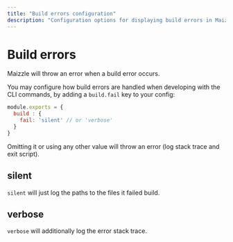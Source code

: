 ```yaml
---
title: "Build errors configuration"
description: "Configuration options for displaying build errors in Maizzle"
---
```


# Build errors

Maizzle will throw an error when a build error occurs.

You may configure how build errors are handled when developing with the CLI commands, by adding a `build.fail` key to your config:

<code-sample title="config.js">

  ```js
  module.exports = {
    build : {
      fail: 'silent' // or 'verbose'
    }
  }
  ```

</code-sample>

<alert>Omitting it or using any other value will throw an error (log stack trace and exit script).</alert>

## silent

`silent` will just log the paths to the files it failed build.

## verbose

`verbose` will additionally log the error stack trace.
